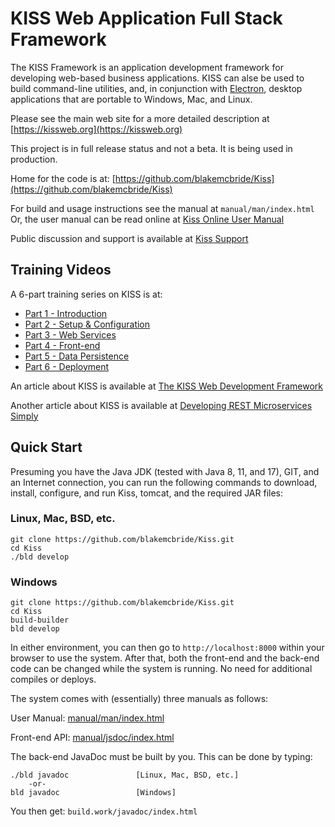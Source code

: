 # KISS Web Application Full Stack Framework


The KISS Framework is an application development framework for
developing web-based business applications. KISS can alse be used to
build command-line utilities, and, in conjunction with
[Electron](https://electronjs.org), desktop applications that are
portable to Windows, Mac, and Linux.


Please see the main web site for a more detailed description at
[https://kissweb.org](https://kissweb.org)

This project is in full release status and not a beta.  It is being used in production.  

Home for the code is at:  [https://github.com/blakemcbride/Kiss](https://github.com/blakemcbride/Kiss)

For build and usage instructions see the manual at `manual/man/index.html`
Or, the user manual can be read online at [Kiss Online User Manual](http://htmlpreview.github.io/?https://github.com/blakemcbride/Kiss/blob/master/manual/man/index.html)

Public discussion and support is available at [Kiss Support](https://groups.google.com/forum/#!forum/kissweb)

## Training Videos

A 6-part training series on KISS is at:

* [Part 1 - Introduction](https://youtu.be/FAnL7dpMld4)
* [Part 2 - Setup & Configuration](https://youtu.be/xT-C-yQo0Ec)
* [Part 3 - Web Services](https://youtu.be/9zRZcxMjoW0)
* [Part 4 - Front-end](https://youtu.be/zMjrp-ft_Tc)
* [Part 5 - Data Persistence](https://youtu.be/pS7DezhYpGo)
* [Part 6 - Deployment](https://youtu.be/fGEzv7uuJCk)

An article about KISS is available at [The KISS Web Development Framework](https://www.linuxjournal.com/content/kiss-web-development-framework)

Another article about KISS is available at [Developing REST Microservices Simply](https://medium.com/codex/developing-rest-microservices-simply-ed934f846ff3)

## Quick Start

Presuming you have the Java JDK (tested with Java 8, 11, and 17), GIT, and an
Internet connection, you can run the following commands to download, install,
configure, and run Kiss, tomcat, and the required JAR files:

### Linux, Mac, BSD, etc.

    git clone https://github.com/blakemcbride/Kiss.git
    cd Kiss
    ./bld develop

### Windows

    git clone https://github.com/blakemcbride/Kiss.git
    cd Kiss
    build-builder
    bld develop

In either environment, you can then go to `http://localhost:8000`
within your browser to use the system.  After that, both the front-end
and the back-end code can be changed while the system is running. No need for
additional compiles or deploys.

The system comes with (essentially) three manuals as follows:


User Manual:        [manual/man/index.html](https://htmlpreview.github.io/?https://github.com/blakemcbride/Kiss/blob/master/manual/man/index.html)

Front-end API:      [manual/jsdoc/index.html](https://htmlpreview.github.io/?https://github.com/blakemcbride/Kiss/blob/master/manual/jsdoc/index.html)

The back-end JavaDoc must be built by you.  This can be done by typing:

    ./bld javadoc               [Linux, Mac, BSD, etc.]
        -or-
    bld javadoc                 [Windows]

You then get:  `build.work/javadoc/index.html`
